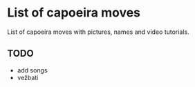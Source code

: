   # List of capoeira moves

List of capoeira moves with pictures, names and video tutorials.

## TODO

- add songs
- vežbati